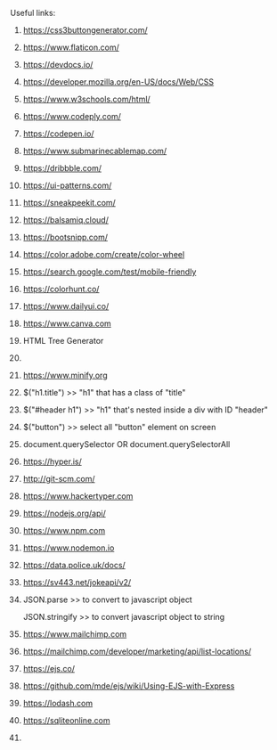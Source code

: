 Useful links:

1. https://css3buttongenerator.com/

2. https://www.flaticon.com/

3. https://devdocs.io/

4. https://developer.mozilla.org/en-US/docs/Web/CSS

5. https://www.w3schools.com/html/

6. https://www.codeply.com/

7. https://codepen.io/

8. https://www.submarinecablemap.com/

9. https://dribbble.com/

10. https://ui-patterns.com/

11. https://sneakpeekit.com/

12. https://balsamiq.cloud/

13. https://bootsnipp.com/

14. https://color.adobe.com/create/color-wheel

15. https://search.google.com/test/mobile-friendly

16. https://colorhunt.co/

17. https://www.dailyui.co/

18. https://www.canva.com

19. HTML Tree Generator

20. <script src="https://ajax.googleapis.com/ajax/libs/jquery/3.6.0/jquery.min.js"></script>

21. https://www.minify.org

22. $("h1.title") >> "h1" that has a class of "title"
23. $("#header h1") >> "h1" that's nested inside a div with ID "header"
24. $("button") >> select all "button" element on screen
25. document.querySelector OR document.querySelectorAll

26. https://hyper.is/

27. http://git-scm.com/

28. https://www.hackertyper.com

29. https://nodejs.org/api/

30. https://www.npm.com

31. https://www.nodemon.io

32. https://data.police.uk/docs/

33. https://sv443.net/jokeapi/v2/

34. JSON.parse >> to convert to javascript object

    JSON.stringify >> to convert javascript object to string
    
35. https://www.mailchimp.com

36. https://mailchimp.com/developer/marketing/api/list-locations/

37. https://ejs.co/

38. https://github.com/mde/ejs/wiki/Using-EJS-with-Express

39. https://lodash.com

40. https://sqliteonline.com

41. 

